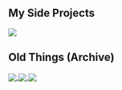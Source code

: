 

## My Side Projects

<a href="https://github.com/GKerfImf/DePuzzle">
  <img align="center" src="https://github-readme-stats.vercel.app/api/pin/?username=GKerfImf&repo=DePuzzle" />
</a>

## Old Things (Archive) 

<a href="https://github.com/GKerfImf/ProjectEuler">
  <img align="center" src="https://github-readme-stats.vercel.app/api/pin/?username=GKerfImf&repo=ProjectEuler" />
</a>
<a href="https://github.com/GKerfImf/homework">
  <img align="center" src="https://github-readme-stats.vercel.app/api/pin/?username=GKerfImf&repo=PDE-to-Canonical-Form" />
</a>
<a href="https://github.com/GKerfImf/homework">
  <img align="center" src="https://github-readme-stats.vercel.app/api/pin/?username=GKerfImf&repo=homework" />
</a>





<!--
**GKerfImf/GKerfImf** is a ✨ _special_ ✨ repository because its `README.md` (this file) appears on your GitHub profile.

Here are some ideas to get you started:

- 🔭 I’m currently working on ...
- 🌱 I’m currently learning ...
- 👯 I’m looking to collaborate on ...
- 🤔 I’m looking for help with ...
- 💬 Ask me about ...
- 📫 How to reach me: ...
- 😄 Pronouns: ...
- ⚡ Fun fact: ...
-->
